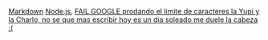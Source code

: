 [Markdown](https://es.wikipedia.org/wiki/Markdown)
[Node.js](https://nodejs.org/error),
[FAIL GOOGLE prodando el limite de caracteres la Yupi y la Charlo, no se que mas escribir hoy es un dia soleado me duele la cabeza :(](https://www.googlx.com)

